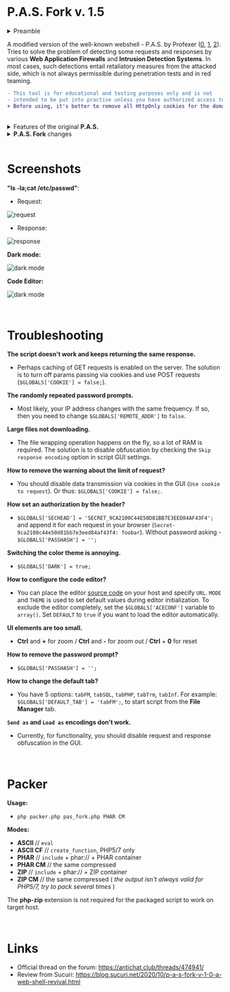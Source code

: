 # P.A.S. Fork v. 1.5
<details>
  <summary>Preamble</summary>
<br/>
  
>For improvements was chosen a ready-made and well-tested webshell with a GUI interface.
**WSO2** is obsolete and requires significant improvements. **b374k** is too overloaded with unnecessary functionality. **P.A.S.**, with its structure and design, fit perfectly.
Although the author stopped supporting his product, I did not dare to release a modification with a further version number (the cobbler should stick to his last). Therefore, I offer my respect to @profexer, and I hope that he will continue his wonderful work someday.

<br/>
</details>

A modified version of the well-known webshell - P.A.S. by Profexer ([0](https://krebsonsecurity.com/2017/08/blowing-the-whistle-on-bad-attribution/), [1](https://github.com/winstrool/pas-4.1.1b_source_code), [2](https://github.com/wordfence/grizzly/tree/master/pas-4.1.1b)). Tries to solve the problem of detecting some requests and responses by various **Web Application Firewalls** and **Intrusion Detection Systems**. In most cases, such detections entail retaliatory measures from the attacked side, which is not always permissible during penetration tests and in red teaming.

```diff
- This tool is for educational and testing purposes only and is not
- intended to be put into practise unless you have authorized access to the system
+ Before using, it's better to remove all HttpOnly cookies for the domain
```

<br/>

<details>
  <summary>Features of the original <b>P.A.S.</b></summary>
  
## **General**

* Works on PHP >= 4.1.0
* Doesn't use PHP sessions or store any data on a server
* Uses asynchronous requests like a AJAX
* Can use POST or GET request method
* Can obfuscate requests
* Can work in custom environment (aka SUID mode)
* Supports 22 different charsets
* Encrypts the source code with your key (password) at download
* Resulting file doesn't contain encryption key (password) in any form
* Has stealth mode
* Working with different tasks without reload page and losing data
* Can be switched from fixed to flexible view
* Keyboard-only compatibility
* Has message log
* Shows server time

## **File Manager**

* Can upload several files at once
* Can create file, directory, symbolic and hard link
* Can change files properties (path, modified date, permission, owner, group)
* Can download files
* Can delete files
* Has files buffer:
  * mark, unmark, show marked files;
  * copy, move files from buffer to the current dir;
  * download files from buffer;
  * clear buffer;
* Can search files:
  * in several paths;
  * with limited depth;
  * by name with wildcard and case-sensitive options;
  * by type (file, directory);
  * by mode (readable, writable, full access);
  * with SUID attribute;
  * by owner IDs with definition of intervals;
  * by group IDs with definition of intervals;
  * by created date with definition of intervals;
  * by modified date with definition of intervals;
  * by size with definition of intervals;
  * by specified text with regex and case-sensitive options;
* Can save file with specified end of line
* Fast change properties, download and delete specified file
* Has breadcrumbs
* Click on extension cell to copy file name
* Press **ESC** to close current dialog
* Press **Alt+T** to switch between opened dialogs

## **SQL Client**

* DB support:
  * MySQL (mysql, mysqli, PDO)
  * MSSQL (mssql, sqlsrv, PDO, PDO SQLSRV, PDO DBLIB, PDO ODBC)
  * PgSQL (pg, PDO)
* Tree view of database schema
* Shows column data types
* Can show only selected columns data
* Can show tables row count
* Can reload single base/scheme/table schema
* Can dump multiple tables/schemes/bases
* Can dump only selected schemes/tables/columns
* Can dump to SQL or CSV format
* Has pagination for some database types

## **PHP Console**

* Isolates the results HTML code from the main page
* Can be switched from vertical to horizontal composition
* Press **Ctrl+Enter** to evaluate code

## **Terminal**

* Can execute commands via specified command processor
* Can execute commands via specified function
* Type **?** to show help
* Has command history:
  * type **history [N]** to show command history, where optional parameter N is number of last commands;
  * press **Up** & **Down** keys to navigate from command history;
  * type **![N]** to execute command, where N is:
     * ! to execute the last command;
     * N>0 to execute command #N from the command histroy;
     * N<0 to execute command #N from the end of the previous command;
* Can create system report (type **report ?** to more info)
* Can run Socks5 server:
  * throught Perl (type **socks5.perl** to more info);
  * throught Python (type **socks5.python** to more info);
* Can bind port:
  * throught Perl (type **bindport.perl** to more info);
  * throught Python (type **bindport.python** to more info);

* Can back connect:
  * throught Perl (type **backconnect.perl** to more info);
  * throught Python (type **backconnect.python** to more info);

* Type **cls** or **clear** or press **CTRL+L** to clear output
</details>
<details>
  <summary><b>P.A.S. Fork</b> changes</summary>
  
  <br/>
  
* Work via GET requests (parameters in cookies)
* Automatic switching to POST (with cancellation)
* Obfuscation of query keys and values
* Obfuscation of uploaded files
* Obfuscation of response
* Authorization by password
* Authorization by HTTP header (user-agent by default)
* MySQL dump fix in PDO mode
* Renamed "PHP 4-style constructors"
* Removed **pcntl_exec**
* New initialization logic (ini_*)
* **opcache_invalidate** after saving the file
* Dark color mode
* Built-in [Ace](https://github.com/ajaxorg/ace) code editor (loaded on demand)
* Added file extensions in filenames
* Option to display **ctime** (to find malicious files)
* Option to invert terminal output
* Removed startup "execs"
* FileManager JS crash fix (on rare envs)
* Reload file bug fix
* XHR instead IFRAME communication by default
* The client referrer is not sent
* Removed **X-Content-Type-Options** header in responses
* **Clear output** in **PHP Console** checked by default
* Option to set default tab on startup
* Built-in [safemode](https://github.com/cr1f/safemode/) script
* File sorting (Name, Ext, Size, etc)
* Sort by filename by default
* Reading **.gz** files (not saving)
* **Show as HTML** fix in **PHP Console**
* Maximize file editor window on double click
* Restoring minimized window position
* File reload interval (right click)
* Load default **favicon.ico** if exists
* Removed **expect** from exec's
* Syntax highlighting in PHP Console
* Reduce terminal prompt if it's too long 
* **Go!** button moved to the left
* PDO_PGSQL DSN Fix
* Change method on password page (to avoid caching)
* Custom environment fix
* **Global working dir** option (File Manager path)
* Single dir/file deletion bug fix
* Terminal **color** command
* **Show as HTML** iframe sandbox
* **history** command match fix
* Supported PHP versions: 5 >= 5.3, 7, 8
</details>
<br/>

Screenshots
===========

**"ls -la;cat /etc/passwd"**:

* Request:

![request](https://i.imgur.com/24yso3q.png)

* Response:

![response](https://i.imgur.com/dfg880h.png)


**Dark mode:**

![dark mode](https://i.imgur.com/2mO7MLS.png)

**Code Editor:**
  
![dark mode](https://i.imgur.com/gAZkFMT.png)
  
<br/>

Troubleshooting
===============
**The script doesn't work and keeps returning the same response.**
* Perhaps caching of GET requests is enabled on the server. The solution is to turn off params passing via cookies and use POST requests (`$GLOBALS['COOKIE'] = false;`).

**The randomly repeated password prompts.**
* Most likely, your IP address changes with the same frequency. If so, then you need to change `$GLOBALS['REMOTE_ADDR']` to `false`.

**Large files not downloading.**
* The file wrapping operation happens on the fly, so a lot of RAM is required. The solution is to disable obfuscation by checking the `Skip response encoding` option in script GUI settings.

**How to remove the warning about the limit of request?**
* You should disable data transmission via cookies in the GUI (`Use cookie to request`). Or thus: `$GLOBALS['COOKIE'] = false;`.

**How set an authorization by the header?**
* `$GLOBALS['SECHEAD'] = 'SECRET_9CA2100C44E50D81BB7E3EED84AF43F4';` and append it for each request in your browser (`Secret-9ca2100c44e50d81bb7e3eed84af43f4: foobar`). Without password asking - `$GLOBALS['PASSHASH'] = '';`

**Switching the color theme is annoying.**
* `$GLOBALS['DARK'] = true;`

**How to configure the code editor?**
* You can place the editor [source code](https://github.com/ajaxorg/ace) on your host and specify `URL`. `MODE` and `THEME` is used to set default values during editor initialization. To exclude the editor completely, set the `$GLOBALS['ACECONF']` variable to `array()`. Set `DEFAULT` to `true` if you want to load the editor automatically.

**UI elements are too small.**
* **Ctrl** and **+** for zoom / **Ctrl** and **-** for zoom out / **Ctrl** + **0** for reset

**How to remove the password prompt?**
* `$GLOBALS['PASSHASH'] = '';`

**How to change the default tab?**
* You have 5 options: `tabFM`, `tabSQL`, `tabPHP`, `tabTrm`, `tabInf`. For example: `$GLOBALS['DEFAULT_TAB'] = 'tabFM';`, to start script from the **File Manager** tab. 

**`Send as` and `Load as` encodings don't work.**
* Currently, for functionality, you should disable request and response obfuscation in the GUI.
<br/>

Packer
============
**Usage:**

* `php packer.php pas_fork.php PHAR CM`
  
**Modes:**

* **ASCII** // `eval` 
* **ASCII CF** // `create_function`, PHP5/7 only
* **PHAR** // `include` + phar:// + PHAR container
* **PHAR CM** // the same compressed
* **ZIP** // `include` + phar:// + ZIP container
* **ZIP CM** // the same compressed ( *the output isn't always valid for PHP5/7, try to pack several times* )

The **php-zip** extension is not required for the packaged script to work on target host.

<br/>

Links
=====

* Official thread on the forum: https://antichat.club/threads/474941/
* Review from Sucuri: https://blog.sucuri.net/2020/10/p-a-s-fork-v-1-0-a-web-shell-revival.html
